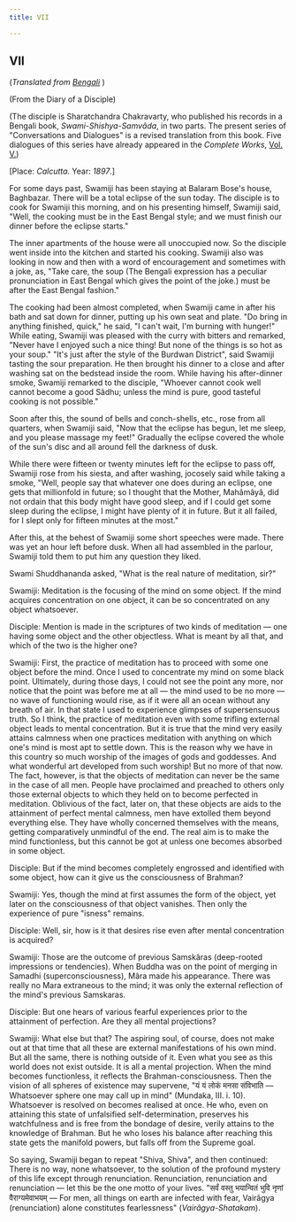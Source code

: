 ```yaml
---
title: VII

---
```





  

## VII

(*Translated from [Bengali](swami_shishya_10e7.pdf)* )

(From the Diary of a Disciple)

(The disciple is Sharatchandra Chakravarty, who published his records in
a Bengali book, *Swami-Shishya-Samvâda*, in two parts. The present
series of "Conversations and Dialogues" is a revised translation from
this book. Five dialogues of this series have already appeared in the
*Complete Works*, [Vol.
V.](../../volume_5/conversations_and_dialogues/xi_xv_from_the_diary_of_a_disciple.htm))

\[Place: *Calcutta*. Year: *1897*.\]

For some days past, Swamiji has been staying at Balaram Bose's house,
Baghbazar. There will be a total eclipse of the sun today. The disciple
is to cook for Swamiji this morning, and on his presenting himself,
Swamiji said, "Well, the cooking must be in the East Bengal style; and
we must finish our dinner before the eclipse starts."

The inner apartments of the house were all unoccupied now. So the
disciple went inside into the kitchen and started his cooking. Swamiji
also was looking in now and then with a word of encouragement and
sometimes with a joke, as, "Take care, the soup (The Bengali expression
has a peculiar pronunciation in East Bengal which gives the point of the
joke.) must be after the East Bengal fashion."

The cooking had been almost completed, when Swamiji came in after his
bath and sat down for dinner, putting up his own seat and plate. "Do
bring in anything finished, quick," he said, "I can't wait, I'm burning
with hunger!" While eating, Swamiji was pleased with the curry with
bitters and remarked, "Never have I enjoyed such a nice thing! But none
of the things is so hot as your soup." "It's just after the style of the
Burdwan District", said Swamiji tasting the sour preparation. He then
brought his dinner to a close and after washing sat on the bedstead
inside the room. While having his after-dinner smoke, Swamiji remarked
to the disciple, "Whoever cannot cook well cannot become a good Sâdhu;
unless the mind is pure, good tasteful cooking is not possible."

Soon after this, the sound of bells and conch-shells, etc., rose from
all quarters, when Swamiji said, "Now that the eclipse has begun, let me
sleep, and you please massage my feet!" Gradually the eclipse covered
the whole of the sun's disc and all around fell the darkness of dusk.

While there were fifteen or twenty minutes left for the eclipse to pass
off, Swamiji rose from his siesta, and after washing, jocosely said
while taking a smoke, "Well, people say that whatever one does during an
eclipse, one gets that millionfold in future; so I thought that the
Mother, Mahâmâyâ, did not ordain that this body might have good sleep,
and if I could get some sleep during the eclipse, I might have plenty of
it in future. But it all failed, for I slept only for fifteen minutes at
the most."

After this, at the behest of Swamiji some short speeches were made.
There was yet an hour left before dusk. When all had assembled in the
parlour, Swamiji told them to put him any question they liked.

Swami Shuddhananda asked, "What is the real nature of meditation, sir?"

Swamiji: Meditation is the focusing of the mind on some object. If the
mind acquires concentration on one object, it can be so concentrated on
any object whatsoever.

Disciple: Mention is made in the scriptures of two kinds of meditation —
one having some object and the other objectless. What is meant by all
that, and which of the two is the higher one?

Swamiji: First, the practice of meditation has to proceed with some one
object before the mind. Once I used to concentrate my mind on some black
point. Ultimately, during those days, I could not see the point any
more, nor notice that the point was before me at all — the mind used to
be no more — no wave of functioning would rise, as if it were all an
ocean without any breath of air. In that state I used to experience
glimpses of supersensuous truth. So I think, the practice of meditation
even with some trifling external object leads to mental concentration.
But it is true that the mind very easily attains calmness when one
practices meditation with anything on which one's mind is most apt to
settle down. This is the reason why we have in this country so much
worship of the images of gods and goddesses. And what wonderful art
developed from such worship! But no more of that now. The fact, however,
is that the objects of meditation can never be the same in the case of
all men. People have proclaimed and preached to others only those
external objects to which they held on to become perfected in
meditation. Oblivious of the fact, later on, that these objects are aids
to the attainment of perfect mental calmness, men have extolled them
beyond everything else. They have wholly concerned themselves with the
means, getting comparatively unmindful of the end. The real aim is to
make the mind functionless, but this cannot be got at unless one becomes
absorbed in some object.

Disciple: But if the mind becomes completely engrossed and identified
with some object, how can it give us the consciousness of Brahman?

Swamiji: Yes, though the mind at first assumes the form of the object,
yet later on the consciousness of that object vanishes. Then only the
experience of pure "isness" remains.

Disciple: Well, sir, how is it that desires rise even after mental
concentration is acquired?

Swamiji: Those are the outcome of previous Samskâras (deep-rooted
impressions or tendencies). When Buddha was on the point of merging in
Samadhi (superconsciousness), Mâra made his appearance. There was really
no Mara extraneous to the mind; it was only the external reflection of
the mind's previous Samskaras.

Disciple: But one hears of various fearful experiences prior to the
attainment of perfection. Are they all mental projections?

Swamiji: What else but that? The aspiring soul, of course, does not make
out at that time that all these are external manifestations of his own
mind. But all the same, there is nothing outside of it. Even what you
see as this world does not exist outside. It is all a mental projection.
When the mind becomes functionless, it reflects the
Brahman-consciousness. Then the vision of all spheres of existence may
supervene, "यं यं लोकं मनसा संविभाति — Whatsoever sphere one may call up
in mind" (Mundaka, III. i. 10). Whatsoever is resolved on becomes
realised at once. He who, even on attaining this state of unfalsified
self-determination, preserves his watchfulness and is free from the
bondage of desire, verily attains to the knowledge of Brahman. But he
who loses his balance after reaching this state gets the manifold
powers, but falls off from the Supreme goal.

So saying, Swamiji began to repeat "Shiva, Shiva", and then continued:
There is no way, none whatsoever, to the solution of the profound
mystery of this life except through renunciation. Renunciation,
renunciation and renunciation — let this be the one motto of your lives.
"सर्वं वस्तु भयान्वितं भुवि नृणां वैराग्यमेवाभयम् — For men, all things
on earth are infected with fear, Vairâgya (renunciation) alone
constitutes fearlessness" (*Vairâgya-Shatakam*).


